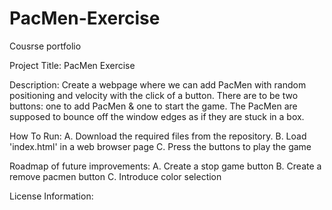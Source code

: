 # PacMen-Exercise
Cousrse portfolio

Project Title: 
PacMen Exercise

Description: 
Create a webpage where we can add PacMen with random positioning and velocity with the click of a button. There are to be two buttons: one to add PacMen & one to start the game. The PacMen are supposed to bounce off the window edges as if they are stuck in a box.

How To Run: 
A. Download the required files from the repository.
B. Load 'index.html' in a web browser page
C. Press the buttons to play the game

Roadmap of future improvements:
A. Create a stop game button
B. Create a remove pacmen button
C. Introduce color selection

License Information:

